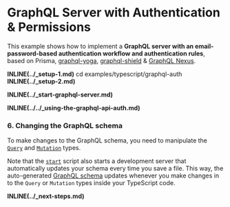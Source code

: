 # GraphQL Server with Authentication & Permissions

This example shows how to implement a **GraphQL server with an email-password-based authentication workflow and authentication rules**, based on Prisma, [graphql-yoga](https://github.com/prisma/graphql-yoga), [graphql-shield](https://github.com/maticzav/graphql-shield) & [GraphQL Nexus](https://graphql-nexus.com/).

**INLINE(../\_setup-1.md)**
cd examples/typescript/graphql-auth
**INLINE(../\_setup-2.md)**

**INLINE(../\_start-graphql-server.md)**

**INLINE(../../\_using-the-graphql-api-auth.md)**

### 6. Changing the GraphQL schema

To make changes to the GraphQL schema, you need to manipulate the [`Query`](./src/resolvers/Query.ts) and [`Mutation`](./src/resolvers/Mutation.ts) types.

Note that the [`start`](./package.json#L6) script also starts a development server that automatically updates your schema every time you save a file. This way, the auto-generated [GraphQL schema](./src/generated/schema.graphql) updates whenever you make changes in to the `Query` or `Mutation` types inside your TypeScript code.

**INLINE(../\_next-steps.md)**
